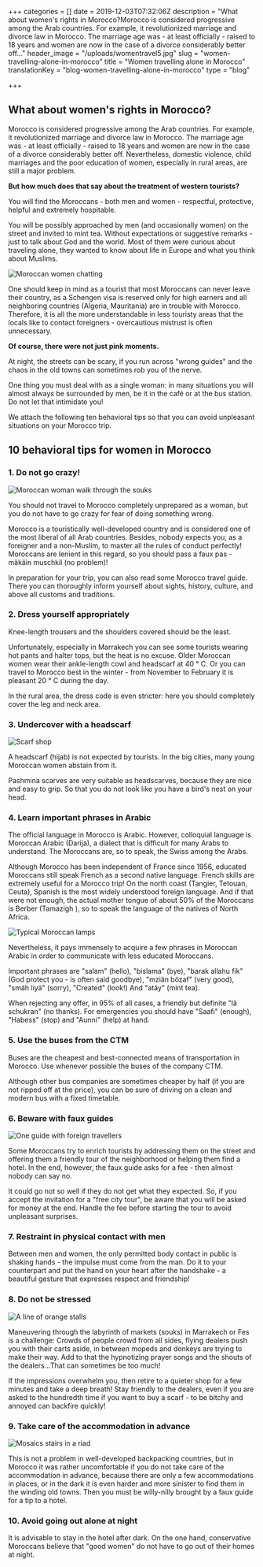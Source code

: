 +++
categories = []
date = 2019-12-03T07:32:06Z
description = "What about women's rights in Morocco?Morocco is considered progressive among the Arab countries. For example, it revolutionized marriage and divorce law in Morocco. The marriage age was - at least officially - raised to 18 years and women are now in the case of a divorce considerably better off..."
header_image = "/uploads/womentravel5.jpg"
slug = "women-travelling-alone-in-morocco"
title = "Women travelling alone in Morocco"
translationKey = "blog-women-travelling-alone-in-morocco"
type = "blog"

+++
## **What about women's rights in Morocco?**

Morocco is considered progressive among the Arab countries. For example, it revolutionized marriage and divorce law in Morocco. The marriage age was - at least officially - raised to 18 years and women are now in the case of a divorce considerably better off. Nevertheless, domestic violence, child marriages and the poor education of women, especially in rural areas, are still a major problem.

**But how much does that say about the treatment of western tourists?**

You will find the Moroccans - both men and women - respectful, protective, helpful and extremely hospitable.

You will be possibly approached by men (and occasionally women) on the street and invited to mint tea. Without expectations or suggestive remarks - just to talk about God and the world. Most of them were curious about traveling alone, they wanted to know about life in Europe and what you think about Muslims.

![Moroccan women chatting](/uploads/womentravel7.jpg "Moroccan women chatting")

One should keep in mind as a tourist that most Moroccans can never leave their country, as a Schengen visa is reserved only for high earners and all neighboring countries (Algeria, Mauritania) are in trouble with Morocco. Therefore, it is all the more understandable in less touristy areas that the locals like to contact foreigners - overcautious mistrust is often unnecessary.

**Of course, there were not just pink moments.**

At night, the streets can be scary, if you run across "wrong guides" and the chaos in the old towns can sometimes rob you of the nerve.

One thing you must deal with as a single woman: in many situations you will almost always be surrounded by men, be it in the café or at the bus station. Do not let that intimidate you!

We attach the following ten behavioral tips so that you can avoid unpleasant situations on your Morocco trip.

## **10 behavioral tips for women in Morocco**

### **1. Do not go crazy!**

![Moroccan woman walk through the souks](/uploads/womentravel6.jpg "Moroccan woman walk through the souks")

You should not travel to Morocco completely unprepared as a woman, but you do not have to go crazy for fear of doing something wrong.

Morocco is a touristically well-developed country and is considered one of the most liberal of all Arab countries. Besides, nobody expects you, as a foreigner and a non-Muslim, to master all the rules of conduct perfectly! Moroccans are lenient in this regard, so you should pass a faux pas - mäkäin muschkil (no problem)!

In preparation for your trip, you can also read some Morocco travel guide. There you can thoroughly inform yourself about sights, history, culture, and above all customs and traditions.

### **2. Dress yourself appropriately**

Knee-length trousers and the shoulders covered should be the least.

Unfortunately, especially in Marrakech you can see some tourists wearing hot pants and halter tops, but the heat is no excuse. Older Moroccan women wear their ankle-length cowl and headscarf at 40 ° C. Or you can travel to Morocco best in the winter - from November to February it is pleasant 20 ° C during the day.

In the rural area, the dress code is even stricter: here you should completely cover the leg and neck area.

### **3. Undercover with a headscarf**

![Scarf shop](/uploads/womantravel13.jpg "Scarf shop")

A headscarf (hijab) is not expected by tourists. In the big cities, many young Moroccan women abstain from it.

Pashmina scarves are very suitable as headscarves, because they are nice and easy to grip. So that you do not look like you have a bird's nest on your head.

### **4. Learn important phrases in Arabic**

The official language in Morocco is Arabic. However, colloquial language is Moroccan Arabic (Darija), a dialect that is difficult for many Arabs to understand. The Moroccans are, so to speak, the Swiss among the Arabs.

Although Morocco has been independent of France since 1956, educated Moroccans still speak French as a second native language. French skills are extremely useful for a Morocco trip! On the north coast (Tangier, Tetouan, Ceuta), Spanish is the most widely understood foreign language. And if that were not enough, the actual mother tongue of about 50% of the Moroccans is Berber (Tamazigh ), so to speak the language of the natives of North Africa.

![Typical Moroccan lamps](/uploads/womantravel10.jpg "Typical Moroccan lamps")

Nevertheless, it pays immensely to acquire a few phrases in Moroccan Arabic in order to communicate with less educated Moroccans.

Important phrases are "salam" (hello), "bislama" (bye), "barak allahu fik" (God protect you - is often said goodbye), "mziän bözaf" (very good), "smäh liyä" (sorry), "Created" (look!) And "atäy" (mint tea).

When rejecting any offer, in 95% of all cases, a friendly but definite "lä schukran" (no thanks). For emergencies you should have "Saafi" (enough), "Habess" (stop) and "Aunni" (help) at hand.

### **5. Use the buses from the CTM**

Buses are the cheapest and best-connected means of transportation in Morocco. Use whenever possible the buses of the company CTM.

Although other bus companies are sometimes cheaper by half (if you are not ripped off at the price), you can be sure of driving on a clean and modern bus with a fixed timetable.

### **6. Beware with faux guides**

![One guide with foreign travellers ](/uploads/womantravel14.jpg "One guide with foreign travellers ")

Some Moroccans try to enrich tourists by addressing them on the street and offering them a friendly tour of the neighborhood or helping them find a hotel. In the end, however, the faux guide asks for a fee - then almost nobody can say no.

It could go not so well if they do not get what they expected. So, if you accept the invitation for a "free city tour", be aware that you will be asked for money at the end. Handle the fee before starting the tour to avoid unpleasant surprises.

### **7. Restraint in physical contact with men**

Between men and women, the only permitted body contact in public is shaking hands - the impulse must come from the man. Do it to your counterpart and put the hand on your heart after the handshake - a beautiful gesture that expresses respect and friendship!

### **8. Do not be stressed**

![A line of orange stalls](/uploads/womantravel11.jpg "A line of orange stalls")

Maneuvering through the labyrinth of markets (souks) in Marrakech or Fes is a challenge: Crowds of people crowd from all sides, flying dealers push you with their carts aside, in between mopeds and donkeys are trying to make their way. Add to that the hypnotizing prayer songs and the shouts of the dealers…That can sometimes be too much!

If the impressions overwhelm you, then retire to a quieter shop for a few minutes and take a deep breath! Stay friendly to the dealers, even if you are asked to the hundredth time if you want to buy a scarf - to be bitchy and annoyed can backfire quickly!

### **9. Take care of the accommodation in advance**

![Mosaics stairs in a riad](/uploads/womantravel9.jpg "Mosaics stairs in a riad")

This is not a problem in well-developed backpacking countries, but in Morocco it was rather uncomfortable if you do not take care of the accommodation in advance, because there are only a few accommodations in places, or in the dark it is even harder and more sinister to find them in the winding old towns. Then you must be willy-nilly brought by a faux guide for a tip to a hotel.

### **10. Avoid going out alone at night**

It is advisable to stay in the hotel after dark. On the one hand, conservative Moroccans believe that "good women" do not have to go out of their homes at night.